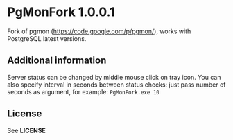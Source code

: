# PgMonFork 1.0.0.1

Fork of pgmon (https://code.google.com/p/pgmon/), works with PostgreSQL latest versions.

## Additional information
Server status can be changed by middle mouse click on tray icon. You can also specify interval in seconds between status checks: just pass number of seconds as argument, for example:
`PgMonFork.exe 10`

## License
See __LICENSE__